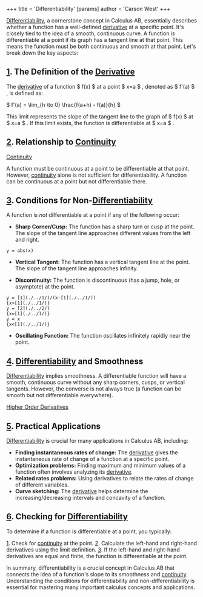 +++
 title = 'Differentiability'
[params]
	author = 'Carson West'
+++

[Differentiability](./../differentiability/), a cornerstone concept in Calculus AB, essentially describes whether a function has a well-defined [derivative](./../derivative/) at a specific point.  It's closely tied to the idea of a smooth, continuous curve.  A function is differentiable at a point if its graph has a tangent line at that point.  This means the function must be both continuous and smooth at that point. Let's break down the key aspects:


## [1](./../1/). The Definition of the [Derivative](./../derivative/)

The [derivative](./../derivative/) of a function  $ f(x) $  at a point  $ x=a $ , denoted as  $ f'(a) $ , is defined as:

 $ f'(a) = \lim_{h \to 0} \frac{f(a+h) - f(a)}{h} $ 

This limit represents the slope of the tangent line to the graph of  $ f(x) $  at  $ x=a $ .  If this limit exists, the function is differentiable at  $ x=a $ .


## [2](./../2/).  Relationship to [Continuity](./../continuity/)

[Continuity](./../continuity/)

A function must be continuous at a point to be differentiable at that point. However, [continuity](./../continuity/) alone is not sufficient for differentiability.  A function can be continuous at a point but not differentiable there.


## [3](./../3/). Conditions for Non-[Differentiability](./../differentiability/)

A function is *not* differentiable at a point if any of the following occur:

* **Sharp Corner/Cusp:** The function has a sharp turn or cusp at the point.  The slope of the tangent line approaches different values from the left and right.

```desmos-graph
y = abs(x)
```

* **Vertical Tangent:** The function has a vertical tangent line at the point. The slope of the tangent line approaches infinity.

* **Discontinuity:** The function is discontinuous (has a jump, hole, or asymptote) at the point.

```desmos-graph
y = [1](./../1/)/(x-[1](./../1/))
{x>[1](./../1/)}
y = [2](./../2/)
{x=[1](./../1/)}
y = x
{x<[1](./../1/)}
```

* **Oscillating Function:** The function oscillates infinitely rapidly near the point.


## [4](./../4/).  [Differentiability](./../differentiability/) and Smoothness
 [Differentiability](./../differentiability/) implies smoothness.  A differentiable function will have a smooth, continuous curve without any sharp corners, cusps, or vertical tangents. However, the converse is not always true (a function can be smooth but not differentiable everywhere).

[Higher Order Derivatives](./../higher-order-derivatives/)


## [5](./../5/).  Practical Applications
 [Differentiability](./../differentiability/) is crucial for many applications in Calculus AB, including:

* **Finding instantaneous rates of change:** The [derivative](./../derivative/) gives the instantaneous rate of change of a function at a specific point.
* **Optimization problems:** Finding maximum and minimum values of a function often involves analyzing its [derivative](./../derivative/).
* **Related rates problems:**  Using derivatives to relate the rates of change of different variables.
* **Curve sketching:**  The [derivative](./../derivative/) helps determine the increasing/decreasing intervals and concavity of a function.


## [6](./../6/).  Checking for [Differentiability](./../differentiability/) 
To determine if a function is differentiable at a point, you typically:

[1](./../1/). Check for [continuity](./../continuity/) at the point.
[2](./../2/). Calculate the left-hand and right-hand derivatives using the limit definition.
[3](./../3/). If the left-hand and right-hand derivatives are equal and finite, the function is differentiable at the point.


In summary, differentiability is a crucial concept in Calculus AB that connects the idea of a function's slope to its smoothness and [continuity](./../continuity/). Understanding the conditions for differentiability and non-differentiability is essential for mastering many important calculus concepts and applications.

